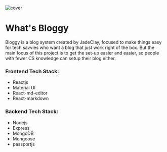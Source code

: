 ![cover](https://user-images.githubusercontent.com/58127404/197369495-bfc582d1-cb67-4dcb-ac95-71f0c45d20d7.png)
# What's Bloggy
Bloggy is a blog system created by JadeClay, focused to make things easy for tech savvies who want a blog that just work right of the box. But the main focus of this project is to get the set-up easier and easier, so people with fewer CS knowledge can setup their blog either.

### Frontend Tech Stack:
- Reactjs
- Material UI
- React-md-editor
- React-markdown

### Backend Tech Stack:
- Nodejs
- Express
- MongoDB
- Mongoose
- passportjs
